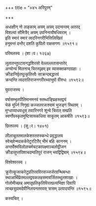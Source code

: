 +++
title = "०४५ अरिपुरम्"

+++


अधाक्षीन् नो लङ्काम् अयम् अयम् उदन्वन्तम् अतरद्   
विशल्यां सौमित्रैर् अयम् उपनिनायौषधिवराम् ।  
इति स्मारं स्मारं त्वदरिनगरीभित्तिलिखितं   
हनूमन्तं दन्तैर् दशति कुपितो राक्षसगणः ॥१५९१॥  


परिमलस्य । (शा।प। १२६७)  


लूतातन्तुपटावनद्धशिरसो वेल्लल्लतासन्ततेर्  
अन्योन्यं मिलनाच् चिरस्पृहम् इव व्यासक्तकण्ठग्रहाः ।  
क्रीडानिर्वृतघूत्कृतिरवैः साक्रन्दबद्धारवं  
क्रन्दन्ति त्वदरातिराजनगरीरथ्याभुवो वीरुधः ॥१५९२॥  


युवराजस्य ।  


वर्षासम्भृतपीतिमानमनवं स्तब्धाङ्घ्रिहस्तद्वयं  
भेकं मूर्ध्नि निगृह्य कज्जलरजःश्यामं भुजङ्गं स्थितम् ।  
मुग्धाव्याधवधूस् तवारिनगरे शून्ये चिरात् सम्प्रति   
स्वर्णोपस्कृतमुष्टिसायकधिया साकूतम् आकर्षति ॥१५९३॥  


छित्तपस्य । (सु।र। १४०१)  


लीलाचूततमालकेशरतरुस्कन्धे प्रवृद्धालय  
स्वेच्छोन्मदकर्करेटुरटितैर् भीमं बहिः काननम् ।  
अन्तर्वेश्मविलोलचर्मचटकापक्ष्माञ्चलोद्वीजन  
क्रीडासुप्तपिशाचदम्पतिपुरं राजन् भवद्विद्विषाम् ॥१५९४॥  


विश्वेश्वरस्य ।  


क्रूरोत्कूजत्करेटुप्रतिरवविरसज्जर्जरग्रन्थिबन्धाः  
स्थाआर्थिप्रेतमल्लद्वयकलहसमावर्जितस्थूलशाखाः ।  
गोलोमीच्छन्न् अमातृप्रतिकृतिविरतप्रत्यभिज्ञा दिवापि  
त्वच्छत्रुग्रामदेवीनिलयनतरवस् त्रासम् उत्पादयन्ति ॥१५९५॥  


कस्यचित् ।  


